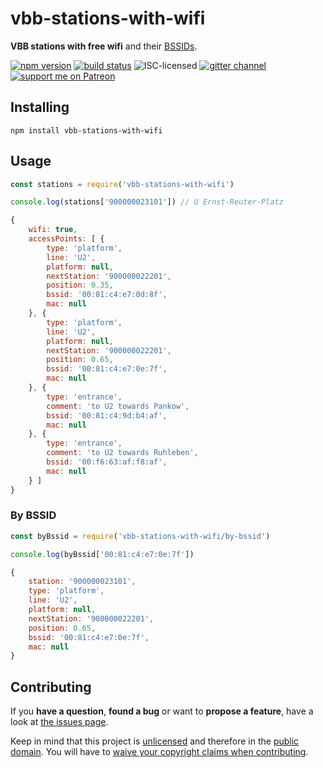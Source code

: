 # vbb-stations-with-wifi

**VBB stations with free wifi** and their [BSSIDs](https://en.wikipedia.org/wiki/Service_set_(802.11_network)#Basic_service_sets_(BSSs)).

[![npm version](https://img.shields.io/npm/v/vbb-stations-with-wifi.svg)](https://www.npmjs.com/package/vbb-stations-with-wifi)
[![build status](https://img.shields.io/travis/derhuerst/vbb-stations-with-wifi.svg)](https://travis-ci.org/derhuerst/vbb-stations-with-wifi)
![ISC-licensed](https://img.shields.io/github/license/derhuerst/vbb-stations-with-wifi.svg)
[![gitter channel](https://badges.gitter.im/derhuerst/vbb-rest.svg)](https://gitter.im/derhuerst/vbb-rest)
[![support me on Patreon](https://img.shields.io/badge/support%20me-on%20patreon-fa7664.svg)](https://patreon.com/derhuerst)


## Installing

```shell
npm install vbb-stations-with-wifi
```


## Usage

```js
const stations = require('vbb-stations-with-wifi')

console.log(stations['900000023101']) // U Ernst-Reuter-Platz
```

```js
{
	wifi: true,
	accessPoints: [ {
		type: 'platform',
		line: 'U2',
		platform: null,
		nextStation: '900000022201',
		position: 0.35,
		bssid: '00:81:c4:e7:0d:8f',
		mac: null
	}, {
		type: 'platform',
		line: 'U2',
		platform: null,
		nextStation: '900000022201',
		position: 0.65,
		bssid: '00:81:c4:e7:0e:7f',
		mac: null
	}, {
		type: 'entrance',
		comment: 'to U2 towards Pankow',
		bssid: '00:81:c4:9d:b4:af',
		mac: null
	}, {
		type: 'entrance',
		comment: 'to U2 towards Ruhleben',
		bssid: '00:f6:63:af:f8:af',
		mac: null
	} ]
}
```

### By BSSID

```js
const byBssid = require('vbb-stations-with-wifi/by-bssid')

console.log(byBssid['00:81:c4:e7:0e:7f'])
```

```js
{
	station: '900000023101',
	type: 'platform',
	line: 'U2',
	platform: null,
	nextStation: '900000022201',
	position: 0.65,
	bssid: '00:81:c4:e7:0e:7f',
	mac: null
}
```

## Contributing

If you **have a question**, **found a bug** or want to **propose a feature**, have a look at [the issues page](https://github.com/derhuerst/location/issues).

Keep in mind that this project is [unlicensed](https://unlicense.org) and therefore in the [public domain](https://en.wikipedia.org/wiki/Public_domain). You will have to [waive your copyright claims when contributing](https://unlicense.org/#unlicensing-contributions).

